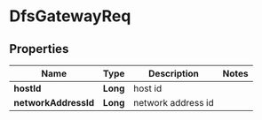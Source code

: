 # DfsGatewayReq

## Properties
Name | Type | Description | Notes
------------ | ------------- | ------------- | -------------
**hostId** | **Long** | host id | 
**networkAddressId** | **Long** | network address id | 
